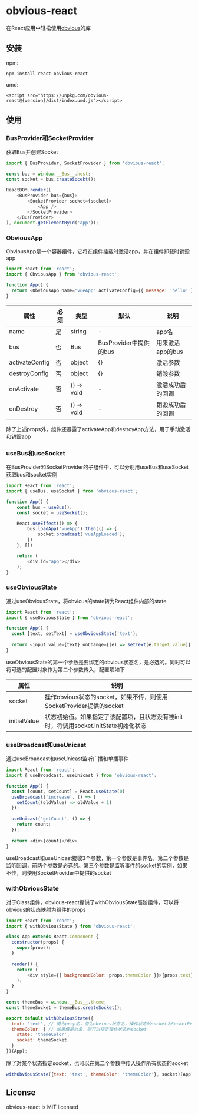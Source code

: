 

# obvious-react

在React应用中轻松使用[obvious](https://github.com/ObviousJs/obvious-core)的库

## 安装
npm:
```
npm install react obvious-react
```
umd:
```
<script src="https://unpkg.com/obvious-react@{version}/dist/index.umd.js"></script>
```

## 使用

### BusProvider和SocketProvider

获取Bus并创建Socket

```js
import { BusProvider, SocketProvider } from 'obvious-react';

const bus = window.__Bus__.host;
const socket = bus.createSocekt();

ReactDOM.render((
    <BusProvider bus={bus}>
        <SocketProvider socket={socket}>
            <App />
        </SocketProvider>
    </BusProvider>
), document.getElementById('app'));
```
### ObviousApp

ObviousApp是一个容器组件，它将在组件挂载时激活app，并在组件卸载时销毁app

```js
import React from 'react';
import { ObviousApp } from 'obvious-react';

function App() {
  return <ObviousApp name="vueApp" activateConfig={{ message: 'hello' }} />
}
```

| 属性           | 必须 | 类型       | 默认                   | 说明             |
| -------------- | ---- | ---------- | ---------------------- | ---------------- |
| name           | 是   | string     | -                      | app名            |
| bus            | 否   | Bus        | BusProvider中提供的bus | 用来激活app的bus |
| activateConfig | 否   | object     | {}                     | 激活参数         |
| destroyConfig  | 否   | object     | {}                     | 销毁参数         |
| onActivate     | 否   | () => void | -                      | 激活成功后的回调 |
| onDestroy      | 否   | () => void | -                      | 销毁成功后的回调 |

除了上述props外，组件还暴露了activateApp和destroyApp方法，用于手动激活和销毁app

### useBus和useSocket

在BusProvider和SocketProvider的子组件中，可以分别用useBus和useSocket获取bus和socket实例
```js
import React from 'react';
import { useBus, useSocket } from 'obvious-react';

function App() {
    const bus = useBus();
    const socket = useSocket();

    React.useEffect(() => {
        bus.loadApp('vueApp').then(() => {
            socket.broadcast('vueAppLoaded');
        })
    }, [])

    return (
        <div id="app"></div>
    );
}
```

### useObviousState

通过useObviousState，将obvious的state转为React组件内部的state
```js
import React from 'react';
import { useObviousState } from 'obvious-react';

function App() {
  const [text, setText] = useObviousState('text');
  
  return <input value={text} onChange={(e) => setText(e.target.value)} />
}
```

useObviousState的第一个参数是要绑定的obvious状态名，是必选的。同时可以将可选的配置对象作为第二个参数传入，配置项如下

| 属性         | 说明                                                         |
| ------------ | ------------------------------------------------------------ |
| socket       | 操作obvious状态的socket，如果不传，则使用SocketProvider提供的socket |
| initialValue | 状态初始值。如果指定了该配置项，且状态没有被init时，将调用socket.initState初始化状态 |

### useBroadcast和useUnicast

通过useBroadcast和useUnicast监听广播和单播事件

```js
import React from 'react';
import { useBroadcast, useUnicast } from 'obvious-react';

function App() {
  const [count, setCount] = React.useState(0)
  useBroadcast('increase', () => {
    setCount((oldValue) => oldValue + 1)
  });
  
  useUnicast('getCount', () => {
    return count;
  });
  
  return <div>{count}</div>
}
```

useBroadcast和useUnicast接收3个参数，第一个参数是事件名，第二个参数是监听回调，前两个参数是必选的。第三个参数是监听事件的socket的实例，如果不传，则使用SocketProvider中提供的socket

### withObviousState

对于Class组件，obvious-react提供了withObviousState高阶组件，可以将obvious的状态映射为组件的props

```js
import React from 'react';
import { withObviousState } from 'obvious-react';

class App extends React.Component {
  constructor(props) {
    super(props);
  }
  
  render() {
    return (
    	<div style={{ backgroundColor: props.themeColor }}>{props.text}</div>
    );
  }
}

const themeBus = window.__Bus__.theme;
const themeSocket = themeBus.createSocket();

export default withObviousState({
  text: 'text', // 键为prop名，值为obvious状态名，操作状态的socket为SocketProvider提供的socket
  themeColor: { // 如果值是对象，则可以指定操作状态的socket
    state: 'themeColor',
    socket: themeSocket
  }
})(App);
```

除了对某个状态指定socket，也可以在第二个参数中传入操作所有状态的socket

```js
withObviousState({text: 'text', themeColor: 'themeColor'}, socket)(App)
```

## License
obvious-react is MIT licensed







